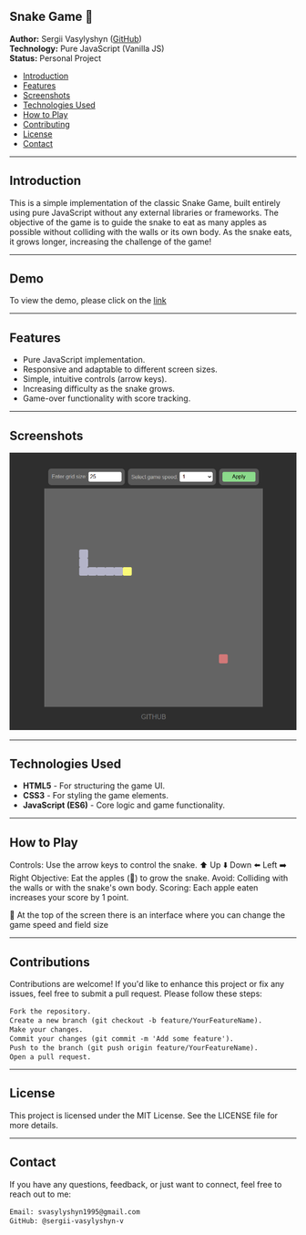 ## Snake Game 🐍

**Author:** Sergii Vasylyshyn ([GitHub](https://github.com/sergii-vasylyshyn-v))  
**Technology:** Pure JavaScript (Vanilla JS)  
**Status:** Personal Project

- [Introduction](#introduction)
- [Features](#features)
- [Screenshots](#screenshots)
- [Technologies Used](#technologies-used)
- [How to Play](#how-to-play)
- [Contributing](#contributing)
- [License](#license)
- [Contact](#contact)

---

## Introduction

This is a simple implementation of the classic Snake Game, built entirely using pure JavaScript without any external libraries or frameworks. The objective of the game is to guide the snake to eat as many apples as possible without colliding with the walls or its own body. As the snake eats, it grows longer, increasing the challenge of the game!

---

## Demo

To view the demo, please click on the [link](https://sergii-vasylyshyn-v.github.io/Snake-Game/)

---

## Features

- Pure JavaScript implementation.
- Responsive and adaptable to different screen sizes.
- Simple, intuitive controls (arrow keys).
- Increasing difficulty as the snake grows.
- Game-over functionality with score tracking.

---

## Screenshots

![Snake Game Screenshot](screenshots/screen.png)

---

## Technologies Used

- **HTML5** - For structuring the game UI.
- **CSS3** - For styling the game elements.
- **JavaScript (ES6)** - Core logic and game functionality.

---

## How to Play

Controls: Use the arrow keys to control the snake.
⬆️ Up
⬇️ Down
⬅️ Left
➡️ Right
Objective: Eat the apples (🍎) to grow the snake.
Avoid: Colliding with the walls or with the snake's own body.
Scoring: Each apple eaten increases your score by 1 point.

🐍 At the top of the screen there is an interface where you can change the game speed and field size

---

## Contributions

Contributions are welcome! If you'd like to enhance this project or fix any issues, feel free to submit a pull request. Please follow these steps:

```
Fork the repository.
Create a new branch (git checkout -b feature/YourFeatureName).
Make your changes.
Commit your changes (git commit -m 'Add some feature').
Push to the branch (git push origin feature/YourFeatureName).
Open a pull request.
```

---

## License

This project is licensed under the MIT License. See the LICENSE file for more details.

---

## Contact

If you have any questions, feedback, or just want to connect, feel free to reach out to me:

```
Email: svasylyshyn1995@gmail.com
GitHub: @sergii-vasylyshyn-v
```
